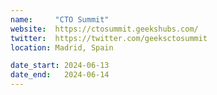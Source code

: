 ```yaml
---
name:     "CTO Summit"
website:  https://ctosummit.geekshubs.com/
twitter:  https://twitter.com/geeksctosummit
location: Madrid, Spain

date_start: 2024-06-13
date_end:   2024-06-14
---
```

